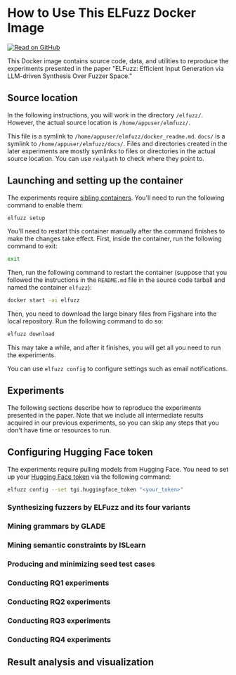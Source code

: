 # How to Use This ELFuzz Docker Image

[![Read on GitHub](https://img.shields.io/badge/Read%20on%20GitHub-cychen2021%2Felfuzz%3Adocker__readme.md-yellow)](https://github.com/cychen2021/elfuzz/blob/main/docker_readme.md)

This Docker image contains source code, data, and utilities to reproduce the experiments presented in the paper "ELFuzz: Efficient Input Generation via LLM-driven Synthesis Over Fuzzer Space."

## Source location

In the following instructions, you will work in the directory `/elfuzz/`. However, the actual source location is `/home/appuser/elmfuzz/`.

This file is a symlink to `/home/appuser/elmfuzz/docker_readme.md`. `docs/` is a symlink to `/home/appuser/elmfuzz/docs/`. Files and directories created in the later experiments are mostly symlinks to files or directories in the actual source location. You can use `realpath` to check where they point to.

## Launching and setting up the container

The experiments require [sibling containers](https://stackoverflow.com/questions/39151188/is-there-a-way-to-start-a-sibling-docker-container-mounting-volumes-from-the-hos). You'll need to run the following command to enable them:

```bash
elfuzz setup
```

You'll need to restart this container manually after the command finishes to make the changes take effect. First, inside the container, run the following command to exit:

```bash
exit
```

Then, run the following command to restart the container (suppose that you followed the instructions in the `README.md` file in the source code tarball and named the container `elfuzz`):

```bash
docker start -ai elfuzz
```

Then, you need to download the large binary files from Figshare into the local repository. Run the following command to do so:

```bash
elfuzz download
```

This may take a while, and after it finishes, you will get all you need to run the experiments.

You can use `elfuzz config` to configure settings such as email notifications.

## Experiments

The following sections describe how to reproduce the experiments presented in the paper. Note that we include all intermediate results acquired in our previous experiments, so you can skip any steps that you don't have time or resources to run.

## Configuring Hugging Face token

The experiments require pulling models from Hugging Face. You need to set up your [Hugging Face token](https://huggingface.co/docs/hub/en/security-tokens) via the following command:

```bash
elfuzz config --set tgi.huggingface_token "<your_token>"
```

### Synthesizing fuzzers by ELFuzz and its four variants

### Mining grammars by GLADE

### Mining semantic constraints by ISLearn

### Producing and minimizing seed test cases

### Conducting RQ1 experiments

### Conducting RQ2 experiments

### Conducting RQ3 experiments

### Conducting RQ4 experiments

## Result analysis and visualization
